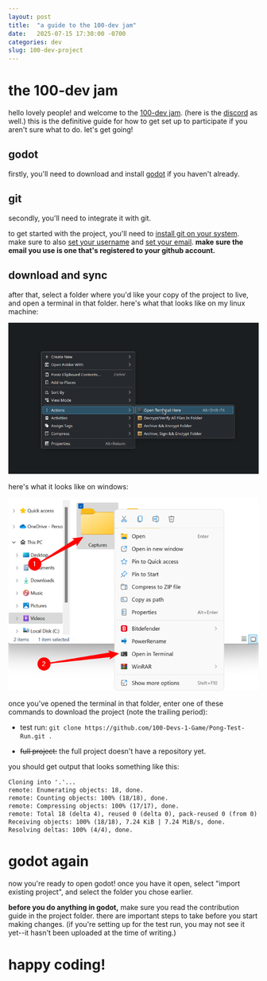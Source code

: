 ```yaml
---
layout: post
title:  "a guide to the 100-dev jam"
date:   2025-07-15 17:30:00 -0700
categories: dev
slug: 100-dev-project
---
```

# the 100-dev jam
hello lovely people! and welcome to the [100-dev jam](https://github.com/Griiimon/100-devs-misc). (here is the [discord](https://discord.gg/mmCFxrrvNz) as well.) this is the definitive guide for how to get set up to participate if you aren't sure what to do. let's get going!

## godot
firstly, you'll need to download and install [godot](https://godotengine.org/) if you haven't already.

## git
secondly, you'll need to integrate it with git.

to get started with the project, you'll need to [install git on your system](https://git-scm.com/book/en/v2/Getting-Started-Installing-Git). make sure to also [set your username](https://docs.github.com/en/get-started/git-basics/setting-your-username-in-git) and [set your email](https://docs.github.com/en/account-and-profile/setting-up-and-managing-your-personal-account-on-github/managing-email-preferences/setting-your-commit-email-address#setting-your-commit-email-address-in-git). **make sure the email you use is one that's registered to your github account.**

## download and sync
after that, select a folder where you'd like your copy of the project to live, and open a terminal in that folder. here's what that looks like on my linux machine:

![opening a terminal from folder's context menu on linux](/assets/images/the-100-dev-setup/open-terminal-from-context-menu-linux.png)

here's what it looks like on windows:

![opening a terminal from folder's context menu on windows](/assets/images/the-100-dev-setup/open-terminal-from-context-menu-windows.png)

once you've opened the terminal in that folder, enter one of these commands to download the project (note the trailing period):

- test run: `git clone https://github.com/100-Devs-1-Game/Pong-Test-Run.git .`

- ~~full project:~~ the full project doesn't have a repository yet.

you should get output that looks something like this:

```
Cloning into '.'...
remote: Enumerating objects: 18, done.
remote: Counting objects: 100% (18/18), done.
remote: Compressing objects: 100% (17/17), done.
remote: Total 18 (delta 4), reused 0 (delta 0), pack-reused 0 (from 0)
Receiving objects: 100% (18/18), 7.24 KiB | 7.24 MiB/s, done.
Resolving deltas: 100% (4/4), done.
```

# godot again
now you're ready to open godot! once you have it open, select "import existing project", and select the folder you chose earlier.

**before you do anything in godot,** make sure you read the contribution guide in the project folder. there are important steps to take before you start making changes. (if you're setting up for the test run, you may not see it yet--it hasn't been uploaded at the time of writing.)

# happy coding!